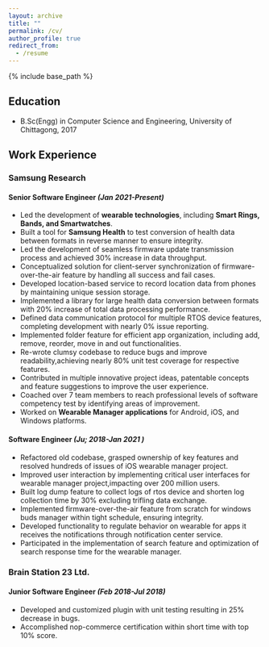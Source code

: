 ```yaml
---
layout: archive
title: ""
permalink: /cv/
author_profile: true
redirect_from:
  - /resume
---
```




{% include base_path %}

## Education

* B.Sc(Engg) in Computer Science and Engineering, University of Chittagong, 2017

## Work Experience

### **Samsung Research**  
#### Senior Software Engineer *(Jan 2021-Present)*
- Led the development of **wearable technologies**, including **Smart Rings, Bands, and Smartwatches**.
- Built a tool for **Samsung Health** to test conversion of health data between formats in reverse manner to ensure integrity.
- Led the development of seamless firmware update transmission process and achieved 30% increase in data throughput.
- Conceptualized solution for client-server synchronization of firmware-over-the-air feature by handling all success and fail cases.
- Developed location-based service to record location data from phones by maintaining unique session storage.
- Implemented a library for large health data conversion between formats with 20% increase of total data processing performance.
- Defined data communication protocol for multiple RTOS device features, completing development with nearly 0% issue reporting.
- Implemented folder feature for efficient app organization, including add, remove, reorder, move in and out functionalities.
- Re-wrote clumsy codebase to reduce bugs and improve readability,achieving nearly 80% unit test coverage for respective features.
- Contributed in multiple innovative project ideas, patentable concepts and feature suggestions to improve the user experience.
- Coached over 7 team members to reach professional levels of software competency test by identifying areas of improvement.
- Worked on **Wearable Manager applications** for Android, iOS, and Windows platforms.

#### Software Engineer *(Ju; 2018-Jan 2021 )*
- Refactored old codebase, grasped ownership of key features and resolved hundreds of issues of iOS wearable manager project.
- Improved user interaction by implementing critical user interfaces for wearable manager project,impacting over 200 million users.
- Built log dump feature to collect logs of rtos device and shorten log collection time by 30% excluding trifling data exchange.
- Implemented firmware-over-the-air feature from scratch for windows buds manager within tight schedule, ensuring integrity.
- Developed functionality to regulate behavior on wearable for apps it receives the notifications through notification center service.
- Participated in the implementation of search feature and optimization of search response time for the wearable manager.

### **Brain Station 23 Ltd.**  
#### Junior Software Engineer *(Feb 2018-Jul 2018)*
- Developed and customized plugin with unit testing resulting in 25% decrease in bugs.
- Accomplished nop-commerce certification within short time with top 10% score.
